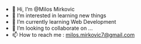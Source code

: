 - 👋 Hi, I’m @Milos Mirkovic
- 👀 I’m interested in learning new things
- 🌱 I’m currently learning Web Development
- 💞️ I’m looking to collaborate on ...
- 📫 How to reach me : milos.mirkovic7@gmail.com

<!---
Milos191405/Milos191405 is a ✨ special ✨ repository because its `README.md` (this file) appears on your GitHub profile.
You can click the Preview link to take a look at your changes.
--->
